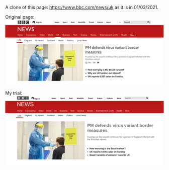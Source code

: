 A clone of this page: https://www.bbc.com/news/uk as it is in 01/03/2021.


Original page: ![Screenshot](screenshots/original.png)


My trial: ![Screenshot](screenshots/mytrial.png)
